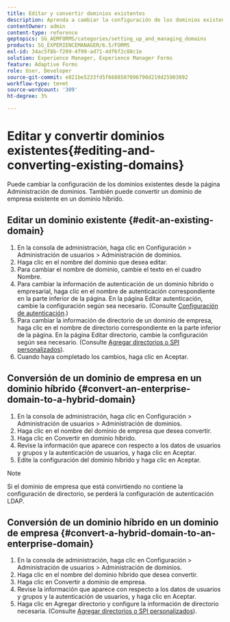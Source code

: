 ```yaml
---
title: Editar y convertir dominios existentes
description: Aprenda a cambiar la configuración de los dominios existentes desde la página Administración de dominios. Convertir un dominio de empresa existente en un dominio híbrido o a la inversa.
contentOwner: admin
content-type: reference
geptopics: SG_AEMFORMS/categories/setting_up_and_managing_domains
products: SG_EXPERIENCEMANAGER/6.5/FORMS
exl-id: 34ac5f8b-f209-4f99-ad71-4df6f2c88c1e
solution: Experience Manager, Experience Manager Forms
feature: Adaptive Forms
role: User, Developer
source-git-commit: e821be5233fd5f6688507096790d219d25903892
workflow-type: tm+mt
source-wordcount: '309'
ht-degree: 3%

---
```


# Editar y convertir dominios existentes{#editing-and-converting-existing-domains}

Puede cambiar la configuración de los dominios existentes desde la página Administración de dominios. También puede convertir un dominio de empresa existente en un dominio híbrido.

## Editar un dominio existente {#edit-an-existing-domain}

1. En la consola de administración, haga clic en Configuración > Administración de usuarios > Administración de dominios.
1. Haga clic en el nombre del dominio que desea editar.
1. Para cambiar el nombre de dominio, cambie el texto en el cuadro Nombre.
1. Para cambiar la información de autenticación de un dominio híbrido o empresarial, haga clic en el nombre de autenticación correspondiente en la parte inferior de la página. En la página Editar autenticación, cambie la configuración según sea necesario. (Consulte [Configuración de autenticación](/help/forms/using/admin-help/configuring-authentication-providers.md#authentication-settings).)
1. Para cambiar la información de directorio de un dominio de empresa, haga clic en el nombre de directorio correspondiente en la parte inferior de la página. En la página Editar directorio, cambie la configuración según sea necesario. (Consulte [Agregar directorios o SPI personalizados](/help/forms/using/admin-help/configuring-directories.md#adding-directories-or-custom-spis)).
1. Cuando haya completado los cambios, haga clic en Aceptar.

## Conversión de un dominio de empresa en un dominio híbrido {#convert-an-enterprise-domain-to-a-hybrid-domain}

1. En la consola de administración, haga clic en Configuración > Administración de usuarios > Administración de dominios.
1. Haga clic en el nombre del dominio de empresa que desea convertir.
1. Haga clic en Convertir en dominio híbrido.
1. Revise la información que aparece con respecto a los datos de usuarios y grupos y la autenticación de usuarios, y haga clic en Aceptar.
1. Edite la configuración del dominio híbrido y haga clic en Aceptar.

>[!NOTE]
>
>Si el dominio de empresa que está convirtiendo no contiene la configuración de directorio, se perderá la configuración de autenticación LDAP.

## Conversión de un dominio híbrido en un dominio de empresa {#convert-a-hybrid-domain-to-an-enterprise-domain}

1. En la consola de administración, haga clic en Configuración > Administración de usuarios > Administración de dominios.
1. Haga clic en el nombre del dominio híbrido que desea convertir.
1. Haga clic en Convertir a dominio de empresa.
1. Revise la información que aparece con respecto a los datos de usuarios y grupos y la autenticación de usuarios, y haga clic en Aceptar.
1. Haga clic en Agregar directorio y configure la información de directorio necesaria. (Consulte [Agregar directorios o SPI personalizados](/help/forms/using/admin-help/configuring-directories.md#adding-directories-or-custom-spis)).
